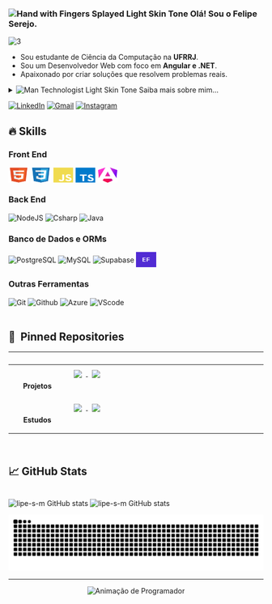 
### <img src="https://raw.githubusercontent.com/Tarikul-Islam-Anik/Animated-Fluent-Emojis/master/Emojis/Hand%20gestures/Hand%20with%20Fingers%20Splayed%20Light%20Skin%20Tone.png" alt="Hand with Fingers Splayed Light Skin Tone" width="25" height="25" /> Olá! Sou o Felipe Serejo.

<img width="1584" height="396" alt="3" src="https://github.com/user-attachments/assets/f4d1266d-68c2-4233-8c81-1052432b1995" />

* Sou estudante de Ciência da Computação na **UFRRJ**.
* Sou um Desenvolvedor Web com foco em **Angular e .NET**.
* Apaixonado por criar soluções que resolvem problemas reais.


<details>
  <summary><img src="https://raw.githubusercontent.com/Tarikul-Islam-Anik/Animated-Fluent-Emojis/master/Emojis/People%20with%20professions/Man%20Technologist%20Light%20Skin%20Tone.png" alt="Man Technologist Light Skin Tone" width="25" height="25" />  Saiba mais sobre mim...</summary>

  - 🔭 Atualmente, sou um dos **91 Jovens Cientistas Cariocas selecionados (entre mais de 700 candidatos)**, uma iniciativa da Prefeitura do Rio. No programa, estou desenvolvendo o **AprendaNave**, uma plataforma de educação gamificada com foco em impacto social, desenvolvida com Angular e .NET.

  - 🚀 Tenho experiência prática no desenvolvimento de projetos do zero, como o **FilaRU**: um sistema web completo criado para otimizar o acesso ao restaurante universitário da UFRRJ. O projeto foi reconhecido pela administração da universidade e me permitiu aprofundar em tecnologias como **React, Node.js e MySQL**, além de desenvolver habilidades em gestão de demandas e diálogo institucional.

  - 💬 Sinta-se à vontade para explorar meus projetos ou entrar em contato!
</details>
  

[![LinkedIn](https://img.shields.io/badge/LinkedIn-0077B5?style=for-the-badge&logo=linkedin&logoColor=white)](https://www.linkedin.com/in/felipe-serejo-monteiro/)
[![Gmail](https://img.shields.io/badge/Gmail-E4405F?style=for-the-badge&logo=gmail&label=&color=D14836&logoColor=white)](mailto:felipe.s.m1609@gmail.com)
[![Instagram](https://img.shields.io/badge/Instagram-E4405F?style=for-the-badge&logo=instagram&logoColor=white)](https://www.instagram.com/lipe.s.m/)


## 🔥 Skills
<!-- Skills: Programming Languages -->
  <div style="flex-basis: 48%;">
    <h3>  Front End</h3>
    <img align="center" alt="HTML" height="30" width="40" src="https://raw.githubusercontent.com/devicons/devicon/master/icons/html5/html5-original.svg">
    <img align="center" alt="CSS" height="30" width="40" src="https://raw.githubusercontent.com/devicons/devicon/master/icons/css3/css3-original.svg">
    <img align="center" alt="Js" height="30" width="40" src="https://raw.githubusercontent.com/devicons/devicon/master/icons/javascript/javascript-plain.svg">
    <img align="center" alt="Ts" height="30" width="40" src="https://raw.githubusercontent.com/devicons/devicon/master/icons/typescript/typescript-original.svg">
    <img align="center" alt="Angular" height="30" width="40" src="https://raw.githubusercontent.com/devicons/devicon/master/icons/angular/angular-original.svg">
  </div>

   <!-- Skills: Libraries -->
  <div style="flex-basis: 48%;">
    <h3>  Back End</h3>
    <img align="center" alt="NodeJS" height="30" width="40" src="https://cdn.jsdelivr.net/gh/devicons/devicon/icons/nodejs/nodejs-original.svg">
    <img align="center" alt="Csharp" height="30" width="40" src="https://cdn.jsdelivr.net/gh/devicons/devicon/icons/csharp/csharp-original.svg">
    <img align="center" alt="Java" height="30" width="40" src="https://cdn.jsdelivr.net/gh/devicons/devicon/icons/java/java-original.svg">
  </div>
  
  <!-- Skills: Tools & Frameworks -->
  <div style="flex-basis: 48%;">
    <h3>Banco de Dados e ORMs</h3>
    <img align="center" alt="PostgreSQL" height="30" width="40" src="https://cdn.jsdelivr.net/gh/devicons/devicon/icons/postgresql/postgresql-original.svg">
    <img align="center" alt="MySQL" height="30" width="40" src="https://cdn.jsdelivr.net/gh/devicons/devicon/icons/mysql/mysql-original.svg">
    <img align="center" alt="Supabase" height="30" width="40" src="https://cdn.jsdelivr.net/gh/devicons/devicon/icons/supabase/supabase-original.svg">
    <img align="center" alt="EntityFramework" height="30" width="40" src="https://github.com/dotnet/efcore/blob/main/logo/ef-logo.svg">
  </div>
  
   <div style="flex-basis: 48%;">
    <h3>Outras Ferramentas</h3>
    <img align="center" alt="Git" height="30" width="40" src="https://cdn.jsdelivr.net/gh/devicons/devicon/icons/git/git-original.svg">
    <img align="center" alt="Github" height="30" width="40" src="https://skillicons.dev/icons?i=github">
    <img align="center" alt="Azure" height="30" width="40" src="https://cdn.jsdelivr.net/gh/devicons/devicon/icons/azure/azure-original.svg">
    <img align="center" alt="VScode" height="30" width="40" src="https://cdn.jsdelivr.net/gh/devicons/devicon/icons/vscode/vscode-original.svg">
  </div>

<br>

## 📌 &nbsp;Pinned Repositories

<table>
	<thead>
		<tr>
			<th colspan="2" width="1200">&nbsp;</th>
		</tr>
	</thead>
	<tbody>
		<tr>
			<td align="center" valign="top" width="100"><br />
			  <p><strong>Projetos</strong></p>
      </td>
			<td valign="top">
			  <a href="https://github.com/lipe-s-m/AgendamentoRU">
          <img align="center" style="margin:0.5rem" src="https://github-readme-stats.vercel.app/api/pin/?username=lipe-s-m&repo=agendamentoru&title_color=FFFFFF&text_color=FFFFFF&icon_color=E8FFD7&bg_color=18230F" />
        </a>
        <a href="https://github.com/lipe-s-m/AprendaNave" target="_blank">
          <img align="center" style="margin:0.5rem" src="https://github-readme-stats.vercel.app/api/pin/?username=lipe-s-m&repo=aprendanave&title_color=FAF7F3&text_color=FAF7F3&icon_color=FAF7F3&bg_color=0B1D51" />
        </a>
		  </td>
		</tr>
    <tr>
			<td align="center" valign="top" width="100"><br />
			  <p><strong>Estudos</strong></p>
      </td>
			<td valign="top">
			  <a href="https://github.com/lipe-s-m/Decola-Tech-2025/tree/main/Angular">
          <img align="center" style="margin:0.5rem" src="https://github-readme-stats.vercel.app/api/pin/?username=lipe-s-m&repo=Decola-Tech-2025&title_color=EEEEEE&text_color=EEEEEE&icon_color=EEEEEE&bg_color=7D0A0A" />
        </a>
        <a href="https://github.com/lipe-s-m/Udemy-Javascript">
          <img align="center" style="margin:0.5rem" src="https://github-readme-stats.vercel.app/api/pin/?username=lipe-s-m&repo=Udemy-Javascript&title_color=090040&text_color=090040&icon_color=090040&bg_color=FFCB61" />
        </a>
		  </td>
		</tr>
	</tbody>
</table>

<br>

## &#x1f4c8; GitHub Stats

<br>![lipe-s-m GitHub stats](https://github-readme-stats.vercel.app/api/top-langs/?username=lipe-s-m&show_icons=true&theme=gruvbox) ![lipe-s-m GitHub stats](https://github-readme-stats.vercel.app/api?username=lipe-s-m&show_icons=true&theme=gruvbox) 

<p align="center">
	<img src="https://raw.githubusercontent.com/lipe-s-m/lipe-s-m/output/snake.svg" alt="Snake animation" />
</p>

---
<div align="center">
  <img src="https://media1.giphy.com/media/v1.Y2lkPTc5MGI3NjExMHl6dGxobGxjczd2M3k3cWgzYXFidHdjZHk2ZGFjMDFveXV2MjRhayZlcD12MV9pbnRlcm5hbF9naWZfYnlfaWQmY3Q9Zw/uxeJYDdL5eEaom142N/giphy.gif" alt="Animação de Programador" width="600">
</div>
